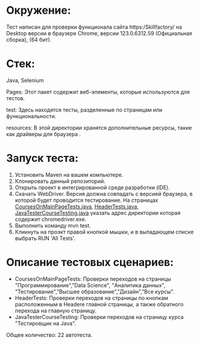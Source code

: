 # Окружение:
Тест написан для проверки функционала сайта https:/Skillfactory/ на Desktop версии в браузере Chrome, версии 123.0.6312.59 (Официальная сборка), (64 бит).
# Стек:
Java, Selenium

Pages: Этот пакет содержит веб-элементы, которые используются для тестов. 

test: Здесь находятся тесты, разделенные по страницам или функциональности.

resources: В этой директории хранятся дополнительные ресурсы, такие как драйверы для браузера .

# Запуск теста:
1. Установить Maven на вашем компьютере.
2. Клонировать данный репозиторий.
3. Открыть проект в интегрированной среде разработки (IDE).
3. Скачать WebDriver. Версия должна совпадать с версией браузера, в которой будет проводится тестирование. На страницах [CoursesOnMainPageTests.java](src%2Ftest%2Fjava%2FCoursesOnMainPageTests.java), [HeaderTests.java](src%2Ftest%2Fjava%2FHeaderTests.java), [JavaTesterCourseTesting.java](src%2Ftest%2Fjava%2FJavaTesterCourseTesting.java) указать адрес директории которая содержит chromedriver.exe.
4. Выполнить команду mvn test.
5. Кликнуть на проэкт правой кнопкой мышки, и в выпадающем списке выбрать RUN 'All Tests'.

# Описание тестовых сценариев:
 
- CoursesOnMainPageTests:  Проверки переходов на страницы "Программирование","Data Science", "Аналитика данных", "Тестирование","Высшее образование","Дизайн","Все курсы".
- HeaderTests: Проверки переходов на страницы по кнопкам расположенным в Headere главной страницы, а также обратного перехода на главную страницу.
- JavaTesterCourseTesting: Проверки переходов на страницу курса "Тестировщик на Java".

Общее количество: 22 автотеста.




